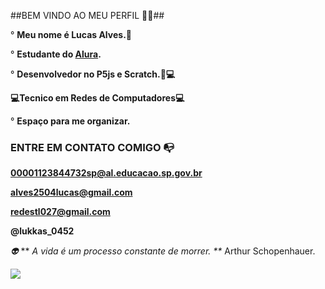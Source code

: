 ##BEM VINDO AO MEU PERFIL 💙💫##

° **Meu nome é Lucas Alves.🤴**

° **Estudante do [Alura](https://wwww.alura.com.br).**

° **Desenvolvedor no P5js e Scratch.🐛💻**

**💻Tecnico em Redes de Computadores💻**

° **Espaço para me organizar.**

### ENTRE EM CONTATO COMIGO 📭
**00001123844732sp@al.educacao.sp.gov.br**

**alves2504lucas@gmail.com**

**redestl027@gmail.com**

**@lukkas_0452**

*👽*
** _A vida é um processo constante de morrer. **_ Arthur Schopenhauer.

![](https://media.tenor.com/2sSwKrg7HvoAAAAM/thanks-awesome.gif)
